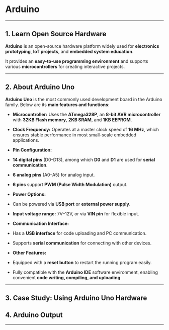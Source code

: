 # **Arduino**

---

## **1.  Learn Open Source Hardware**

**Arduino** is an open-source hardware platform widely used for **electronics prototyping**, **IoT projects**, and **embedded system education**.


It provides an **easy-to-use programming environment** and supports various **microcontrollers** for creating interactive projects.

---

## **2.  About Arduino Uno**

**Arduino Uno** is the most commonly used development board in the Arduino family.
Below are its **main features and functions**:


- **Microcontroller:** Uses the **ATmega328P**, an **8-bit AVR microcontroller** with **32KB Flash memory**, **2KB SRAM**, and **1KB EEPROM**.


- **Clock Frequency:** Operates at a master clock speed of **16 MHz**, which ensures stable performance in most small-scale embedded applications.


- **Pin Configuration:**
- **14 digital pins** (D0–D13), among which **D0** and **D1** are used for **serial communication**.
- **6 analog pins** (A0–A5) for analog input.
- **6 pins** support **PWM (Pulse Width Modulation)** output.


- **Power Options:**
- Can be powered via **USB port** or **external power supply**.
- **Input voltage range:** 7V–12V, or via **VIN pin** for flexible input.


- **Communication Interface:**
- Has a **USB interface** for code uploading and PC communication.
- Supports **serial communication** for connecting with other devices.


- **Other Features:**
- Equipped with a **reset button** to restart the running program easily.
- Fully compatible with the **Arduino IDE** software environment, enabling convenient **code writing, compiling, and uploading**.

---

## **3.  Case Study: Using Arduino Uno Hardware**



## **4.  Arduino Output**



---


